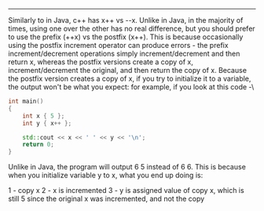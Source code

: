 
----

Similarly to in Java, c++ has x++ vs --x.
Unlike in Java, in the majority of times, using one over the other has no real difference, but you should prefer to use the prefix (++x) vs the postfix (x++).
This is because occasionally using the postfix increment operator can produce errors - the prefix increment/decrement operations simply increment/decrement and then return x, whereas the postfix versions create a copy of x, increment/decrement the original, and then return the copy of x.
Because the postfix version creates a copy of x, if you try to initialize it to a variable, the output won't be what you expect: for example, if you look at this code -\

```cpp
int main()
{
    int x { 5 };
    int y { x++ }; 

    std::cout << x << ' ' << y << '\n';
    return 0;
}
```

Unlike in Java, the program will output 6 5 instead of 6 6.
This is because when you initialize variable y to x, what you end up doing is:

1 - copy x
2 - x is incremented
3 - y is assigned value of copy x, which is still 5 since the original x was incremented, and not the copy
